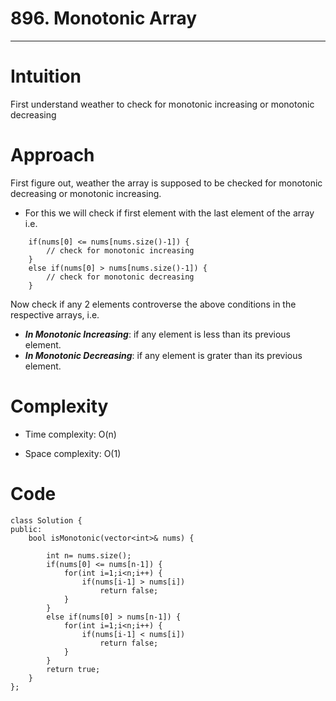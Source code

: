 # 896. Monotonic Array
---

# Intuition
First understand weather to check for monotonic increasing or monotonic decreasing

# Approach
First figure out, weather the array is supposed to be checked for monotonic decreasing or monotonic increasing.
- For this we will check if first element with the last element of the array i.e.
```
    if(nums[0] <= nums[nums.size()-1]) {
        // check for monotonic increasing
    }
    else if(nums[0] > nums[nums.size()-1]) {
        // check for monotonic decreasing
    }
```
Now check if any 2 elements controverse the above conditions in the respective arrays, i.e.
- ***In Monotonic Increasing***: if any element is less than its previous element.
- ***In Monotonic Decreasing***: if any element is grater than its previous element.

# Complexity
- Time complexity: O(n)

- Space complexity: O(1)

# Code
```
class Solution {
public:
    bool isMonotonic(vector<int>& nums) {
        
        int n= nums.size();
        if(nums[0] <= nums[n-1]) {
            for(int i=1;i<n;i++) {
                if(nums[i-1] > nums[i])
                    return false;
            }
        }
        else if(nums[0] > nums[n-1]) {
            for(int i=1;i<n;i++) {
                if(nums[i-1] < nums[i])
                    return false;
            }
        }
        return true;
    }
};
```